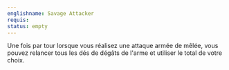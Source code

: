 ```yaml
---
englishname: Savage Attacker
requis:
status: empty
---
```

Une fois par tour lorsque vous réalisez une attaque armée de mêlée, vous pouvez relancer tous les dés de dégâts de l'arme et utiliser le total de votre choix.